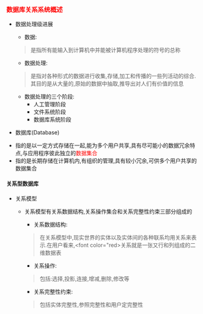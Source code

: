 ### <font color="red">数据库关系系统概述</font>
+ 数据处理级进展
  - 数据:
  > 是指所有能输入到计算机中并能被计算机程序处理的符号的总称

  - 数据处理:
  > 是指对各种形式的数据进行收集,存储,加工和传播的一些列活动的综合.其目的是从大量的,原始的数据中抽取,推导出对人们有价值的信息

  - 数据处理的三个阶段:
    - 人工管理阶段
    - 文件系统阶段
    - 数据库系统阶段


+ 数据库(Database)
 - 指的是以一定方式存储在一起,能为多个用户共享,具有尽可能小的数据冗余特点,与应用程序彼此独立的<font color="red">数据集合</font>
 - 指的是长期存储在计算机内,有组织的管理,具有较小冗余,可供多个用户共享的数据集合

#### 关系型数据库
 + 关系模型
   - 关系模型有关系数据结构,关系操作集合和关系完整性约束三部分组成的
      - 关系数据结构:
      > 在关系模型中,现实世界的实体以及实体间的各种联系均用关系来表示.在用户看来,<font color="red>关系就是一张又行和列组成的二维数据表</font>

      - 关系操作:
      > 包括:选择,投影,连接,增减,删除,修改等

      - 关系完整性约束:
      > 包括实体完整性,参照完整性和用户定完整性
